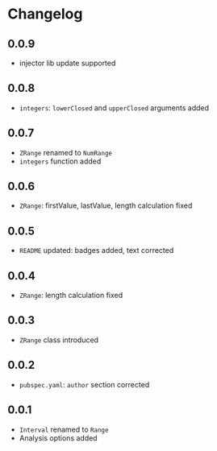 # Changelog

## 0.0.9
- injector lib update supported

## 0.0.8
- `integers`: `lowerClosed` and `upperClosed` arguments added

## 0.0.7
- `ZRange` renamed to `NumRange`
- `integers` function added 

## 0.0.6
- `ZRange`: firstValue, lastValue, length calculation fixed

## 0.0.5
- `README` updated: badges added, text corrected

## 0.0.4
- `ZRange`: length calculation fixed

## 0.0.3
- `ZRange` class introduced

## 0.0.2
- `pubspec.yaml`: `author` section corrected

## 0.0.1

- `Interval` renamed to `Range`
- Analysis options added
